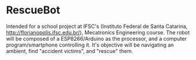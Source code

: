 # RescueBot
Intended for a school project at IFSC's  (Instituto Federal de Santa Catarina, http://florianopolis.ifsc.edu.br/), Mecatronics Engineering course.
The robot will be composed of a ESP8266/Arduino as the processor, and a computer program/smartphone controlling it.
It's objective will be navigating an ambient, find "accident victims", and "rescue" them.

